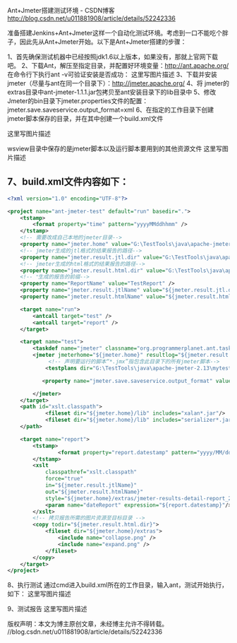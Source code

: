 Ant+Jmeter搭建测试环境 - CSDN博客 http://blog.csdn.net/u011881908/article/details/52242336

准备搭建Jenkins+Ant+Jmeter这样一个自动化测试环境。考虑到一口不能吃个胖子，因此先从Ant+Jmeter开始。以下是Ant+Jmeter搭建的步骤：

1、首先确保测试机器中已经按照jdk1.6以上版本，如果没有，那就上官网下载吧。 
2、下载Ant，解压至指定目录，并配置好环境变量：http://ant.apache.org/ 
在命令行下执行ant -v可验证安装是否成功： 
这里写图片描述 
3、下载并安装jmeter（尽量与ant在同一个目录下）：http://jmeter.apache.org/ 
4、将 jmeter的extras目录中ant-jmeter-1.1.1.jar包拷贝至ant安装目录下的lib目录中 
5、修改Jmeter的bin目录下jmeter.properties文件的配置：jmeter.save.saveservice.output_format=xml 
6、在指定的工作目录下创建jmeter脚本保存的目录，并在其中创建一个build.xml文件

这里写图片描述

wsview目录中保存的是jmeter脚本以及运行脚本要用到的其他资源文件 
这里写图片描述

## 7、build.xml文件内容如下：

```xml
<?xml version="1.0" encoding="UTF-8"?>

<project name="ant-jmeter-test" default="run" basedir=".">
    <tstamp>
        <format property="time" pattern="yyyyMMddhhmm" />
    </tstamp>
    <!-- 需要改成自己本地的jmeter目录-->  
    <property name="jmeter.home" value="G:\TestTools\java\apache-jmeter-2.13" />
    <!-- jmeter生成的jtl格式的结果报告的路径--> 
    <property name="jmeter.result.jtl.dir" value="G:\TestTools\java\apache-jmeter-2.13\mytest\wsview\report\jti" />
    <!-- jmeter生成的html格式的结果报告的路径-->
    <property name="jmeter.result.html.dir" value="G:\TestTools\java\apache-jmeter-2.13\mytest\wsview\report\html" />
    <!-- ʺ生成的报告的前缀-->  
    <property name="ReportName" value="TestReport" />
    <property name="jmeter.result.jtlName" value="${jmeter.result.jtl.dir}/${ReportName}${time}.jtl" />
    <property name="jmeter.result.htmlName" value="${jmeter.result.html.dir}/${ReportName}${time}.html" />

    <target name="run">
        <antcall target="test" />
        <antcall target="report" />
    </target>

    <target name="test">
        <taskdef name="jmeter" classname="org.programmerplanet.ant.taskdefs.jmeter.JMeterTask" />
        <jmeter jmeterhome="${jmeter.home}" resultlog="${jmeter.result.jtlName}">
             <!-- 声明要运行的脚本“*.jmx”指包含此目录下的所有jmeter脚本-->
            <testplans dir="G:\TestTools\java\apache-jmeter-2.13\mytest\wsview" includes="*.jmx" />

           <property name="jmeter.save.saveservice.output_format" value="xml"/>

        </jmeter>
    </target>
    <path id="xslt.classpath">
            <fileset dir="${jmeter.home}/lib" includes="xalan*.jar"/>
            <fileset dir="${jmeter.home}/lib" includes="serializer*.jar"/>
    </path>

    <target name="report">
        <tstamp> 
                <format property="report.datestamp" pattern="yyyy/MM/dd HH:mm" />
        </tstamp>
        <xslt 
            classpathref="xslt.classpath"
            force="true"
            in="${jmeter.result.jtlName}"
            out="${jmeter.result.htmlName}"
            style="${jmeter.home}/extras/jmeter-results-detail-report_21.xsl">
            <param name="dateReport" expression="${report.datestamp}"/>
        </xslt>
        <!-- 拷贝报告所需的图片资源至目标目录 --> 
        <copy todir="${jmeter.result.html.dir}">
            <fileset dir="${jmeter.home}/extras">
                <include name="collapse.png" />
                <include name="expand.png" />
            </fileset>
        </copy>
    </target>
</project>
```
8、执行测试 
通过cmd进入build.xml所在的工作目录，输入ant，测试开始执行，如下： 
这里写图片描述

9、测试报告 
这里写图片描述

版权声明：本文为博主原创文章，未经博主允许不得转载。 //blog.csdn.net/u011881908/article/details/52242336